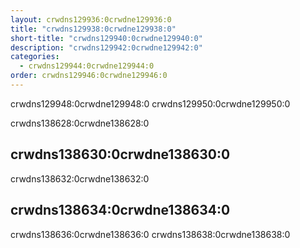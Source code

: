 ```yaml
---
layout: crwdns129936:0crwdne129936:0
title: "crwdns129938:0crwdne129938:0"
short-title: "crwdns129940:0crwdne129940:0"
description: "crwdns129942:0crwdne129942:0"
categories:
  - crwdns129944:0crwdne129944:0
order: crwdns129946:0crwdne129946:0
---
```

crwdns129948:0crwdne129948:0 crwdns129950:0crwdne129950:0

crwdns138628:0crwdne138628:0

## crwdns138630:0crwdne138630:0

crwdns138632:0crwdne138632:0

## crwdns138634:0crwdne138634:0

crwdns138636:0crwdne138636:0 crwdns138638:0crwdne138638:0